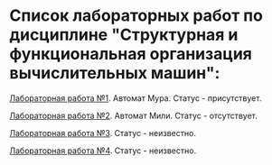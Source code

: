 # Список лабораторных работ по дисциплине "Структурная и функциональная организация вычислительных машин":

[Лабораторная работа №1](https://github.com/oooNAKooo/BSUIR/tree/main/6%20sem/SiFOVM/lab_1). Автомат Мура. Статус - присутствует.

[Лабораторная работа №2](https://github.com/oooNAKooo/BSUIR/tree/main/6%20sem/SiFOVM/lab_2). Автомат Мили. Статус - отсутствует.

[Лабораторная работа №3](https://github.com/oooNAKooo/BSUIR/tree/main/6%20sem/SiFOVM/lab_3). Статус - неизвестно.

[Лабораторная работа №4](https://github.com/oooNAKooo/BSUIR/tree/main/6%20sem/SiFOVM/lab_4). Статус - неизвестно.
